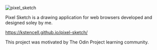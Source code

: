 ![pixel_sketch](https://user-images.githubusercontent.com/71084029/152865519-ae57c0e8-a05e-46fa-badb-8c7e74e3650d.jpg)

Pixel Sketch is a drawing application for web browsers developed and designed soley by me.

https://kstencell.github.io/pixel-sketch/

This project was motivated by The Odin Project learning community.
